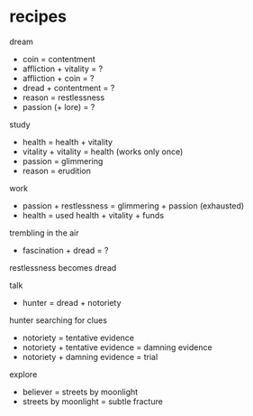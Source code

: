 


# recipes

dream
- coin = contentment 
- affliction + vitality = ?
- affliction + coin = ?
- dread + contentment = ?
- reason = restlessness
- passion (+ lore) = ?

study 
- health = health + vitality
- vitality + vitality = health (works only once)
- passion = glimmering
- reason = erudition

work 
- passion + restlessness = glimmering + passion (exhausted)
- health = used health + vitality + funds

trembling in the air
- fascination + dread = ?

restlessness becomes dread

talk 
- hunter = dread + notoriety

hunter searching for clues
- notoriety = tentative evidence
- notoriety + tentative evidence = damning evidence
- notoriety + damning evidence = trial

explore
- believer = streets by moonlight
- streets by moonlight = subtle fracture
